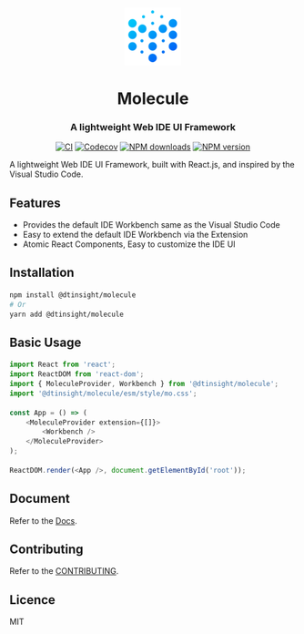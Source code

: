 <div align="center">

 <img src="./website/static/img/logo@1x.png" width="20%" height="20%" alt="watchman-logo">
 <h1>Molecule</h1>
 <h3>A lightweight Web IDE UI Framework</h3>

[![CI][ci-image]][ci-url] [![Codecov][codecov-image]][codecov-url] [![NPM downloads][download-img]][download-url] [![NPM version][npm-version]][npm-version-url]

</div>

[ci-image]: https://github.com/DTStack/molecule/actions/workflows/main.yml/badge.svg
[ci-url]: https://github.com/DTStack/molecule/actions/workflows/main.yml
[codecov-image]: https://codecov.io/gh/DTStack/molecule/branch/main/graph/badge.svg?token=PDjbCBo6qz
[codecov-url]: https://codecov.io/gh/DTStack/molecule
[download-img]: https://img.shields.io/npm/dm/@dtinsight/molecule.svg?style=flat
[download-url]: https://www.npmjs.com/package/@dtinsight/molecule
[npm-version]: https://img.shields.io/npm/v/@dtinsight/molecule.svg?style=flat-square
[npm-version-url]: https://www.npmjs.com/package/@dtinsight/molecule

A lightweight Web IDE UI Framework, built with React.js, and inspired by the Visual Studio Code.

## Features

-   Provides the default IDE Workbench same as the Visual Studio Code
-   Easy to extend the default IDE Workbench via the Extension
-   Atomic React Components, Easy to customize the IDE UI

## Installation

```bash
npm install @dtinsight/molecule
# Or
yarn add @dtinsight/molecule
```

## Basic Usage

```javascript
import React from 'react';
import ReactDOM from 'react-dom';
import { MoleculeProvider, Workbench } from '@dtinsight/molecule';
import '@dtinsight/molecule/esm/style/mo.css';

const App = () => (
    <MoleculeProvider extension={[]}>
        <Workbench />
    </MoleculeProvider>
);

ReactDOM.render(<App />, document.getElementById('root'));
```

## Document

Refer to the [Docs](./docs).

## Contributing

Refer to the [CONTRIBUTING](./CONTRIBUTING.md).

## Licence

MIT
